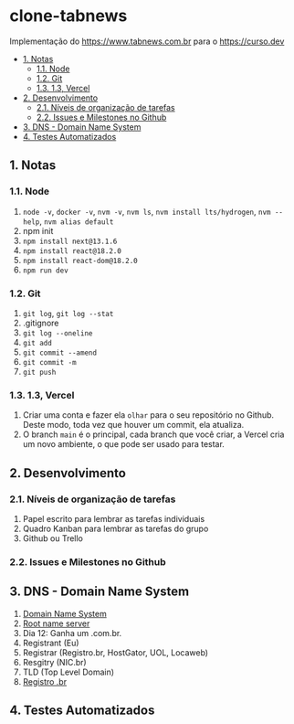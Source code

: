 # clone-tabnews <!-- omit in toc -->

Implementação do <https://www.tabnews.com.br> para o <https://curso.dev>

- [1. Notas](#1-notas)
  - [1.1. Node](#11-node)
  - [1.2. Git](#12-git)
  - [1.3. 1.3, Vercel](#13-13-vercel)
- [2. Desenvolvimento](#2-desenvolvimento)
  - [2.1. Níveis de organização de tarefas](#21-níveis-de-organização-de-tarefas)
  - [2.2. Issues e Milestones no Github](#22-issues-e-milestones-no-github)
- [3. DNS - Domain Name System](#3-dns---domain-name-system)
- [4. Testes Automatizados](#4-testes-automatizados)

## 1. Notas

### 1.1. Node

1. `node -v`, `docker -v`, `nvm -v`, `nvm ls`, `nvm install lts/hydrogen`, `nvm --help`, `nvm alias default`
2. npm init
3. `npm install next@13.1.6`
4. `npm install react@18.2.0`
5. `npm install react-dom@18.2.0`
6. `npm run dev`

### 1.2. Git

1. `git log`, `git log --stat`
2. .gitignore
3. `git log --oneline`
4. `git add`
5. `git commit --amend`
6. `git commit -m`
7. `git push`

### 1.3. 1.3, Vercel

1. Criar uma conta e fazer ela `olhar` para o seu repositório no Github. Deste modo, toda vez que houver um commit, ela atualiza.
2. O branch `main` é o principal, cada branch que você criar, a Vercel cria um novo ambiente, o que pode ser usado para testar.

## 2. Desenvolvimento

### 2.1. Níveis de organização de tarefas

1. Papel escrito para lembrar as tarefas individuais
2. Quadro Kanban para lembrar as tarefas do grupo
3. Github ou Trello

### 2.2. Issues e Milestones no Github

## 3. DNS - Domain Name System

1. [Domain Name System](https://en.wikipedia.org/wiki/Domain_Name_System)
2. [Root name server](https://en.wikipedia.org/wiki/Root_name_server)
3. Dia 12: Ganha um .com.br.
4. Registrant (Eu)
5. Registrar (Registro.br, HostGator, UOL, Locaweb)
6. Resgitry (NIC.br)
7. TLD (Top Level Domain)
8. [Registro .br](https://www.registro.br/)

## 4. Testes Automatizados
